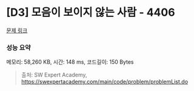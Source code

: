 # [D3] 모음이 보이지 않는 사람 - 4406 

[문제 링크](https://swexpertacademy.com/main/code/problem/problemDetail.do?contestProbId=AWNcD_66pUEDFAV8) 

### 성능 요약

메모리: 58,260 KB, 시간: 148 ms, 코드길이: 150 Bytes



> 출처: SW Expert Academy, https://swexpertacademy.com/main/code/problem/problemList.do
